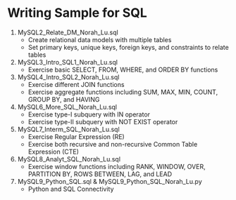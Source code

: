 # Writing Sample for SQL
1. MySQL2_Relate_DM_Norah_Lu.sql
   * Create relational data models with multiple tables
   * Set primary keys, unique keys, foreign keys, and constraints to relate tables
2. MySQL3_Intro_SQL1_Norah_Lu.sql
   * Exercise basic SELECT, FROM, WHERE, and ORDER BY functions
3. MySQL4_Intro_SQL2_Norah_Lu.sql
   * Exercise different JOIN functions
   * Exercise aggregate functions including SUM, MAX, MIN, COUNT, GROUP BY, and HAVING 
4. MySQL6_More_SQL_Norah_Lu.sql
   * Exercise type-I subquery with IN operator
   * Exercise type-II subquery with NOT EXIST operator
5. MySQL7_Interm_SQL_Norah_Lu.sql
   * Exercise Regular Expression (RE)
   * Exercise both recursive and non-recursive Common Table Expression (CTE)
6. MySQL8_Analyt_SQL_Norah_Lu.sql
   * Exercise window functions including RANK, WINDOW, OVER, PARTITION BY, ROWS BETWEEN, LAG, and LEAD
7. MySQL9_Python_SQL.sql & MySQL9_Python_SQL_Norah_Lu.py
   * Python and SQL Connectivity
